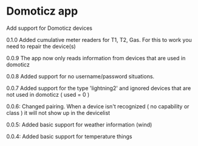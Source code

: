 # Domoticz app 

Add support for Domoticz devices

0.1.0 Added cumulative meter readers for T1, T2, Gas. For this to work you need to repair the device(s)

0.0.9 The app now only reads information from devices that are used in domoticz

0.0.8 Added support for no username/password situations. 

0.0.7 Added support for the type 'lightning2' and ignored devices that are not used in domoticz ( used = 0 )

0.0.6: Changed pairing. When a device isn't recognized ( no capability or class ) it will not show up in the devicelist

0.0.5: Added basic support for weather information (wind)
  
0.0.4: Added basic support for temperature things  